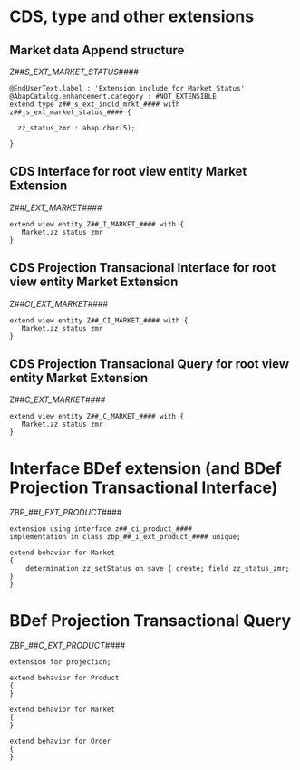 # CDS, type and other extensions

## Market data Append structure
<a name="z##_s_ext_market_status_"></a>
Z##_S_EXT_MARKET_STATUS_####

```ABAP
@EndUserText.label : 'Extension include for Market Status'
@AbapCatalog.enhancement.category : #NOT_EXTENSIBLE
extend type z##_s_ext_incld_mrkt_#### with z##_s_ext_market_status_#### {

  zz_status_zmr : abap.char(5);

}
```

## CDS Interface for root view entity Market Extension
<a name="z##_i_ext_market_"></a>
Z##_I_EXT_MARKET_####

```ABAP
extend view entity Z##_I_MARKET_#### with {
   Market.zz_status_zmr
}
```

## CDS Projection Transacional Interface for root view entity Market Extension
<a name="z##_ci_ext_market_"></a>
Z##_CI_EXT_MARKET_####

```ABAP
extend view entity Z##_CI_MARKET_#### with {
   Market.zz_status_zmr
}
```

## CDS Projection Transacional Query for root view entity Market Extension
<a name="z##_c_ext_market_"></a>
Z##_C_EXT_MARKET_####

```ABAP
extend view entity Z##_C_MARKET_#### with {
   Market.zz_status_zmr
}
```

# Interface BDef extension (and BDef Projection Transactional Interface)
<a name="zbp_##_i_ext_product_####"></a>
ZBP_##_I_EXT_PRODUCT_####

```ABAP
extension using interface z##_ci_product_####
implementation in class zbp_##_i_ext_product_#### unique;

extend behavior for Market
{
    determination zz_setStatus on save { create; field zz_status_zmr; }
}
```

# BDef Projection Transactional Query
<a name="zbp_##_c_ext_product_####"></a>
ZBP_##_C_EXT_PRODUCT_####

```ABAP
extension for projection;

extend behavior for Product
{
}

extend behavior for Market
{
}

extend behavior for Order
{
}
```